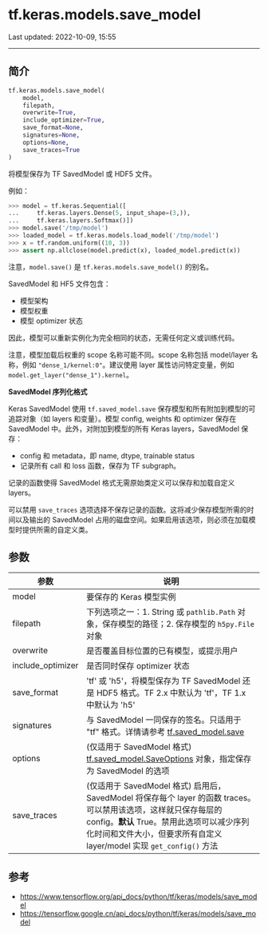 # tf.keras.models.save_model

Last updated: 2022-10-09, 15:55
****

## 简介

```python
tf.keras.models.save_model(
    model,
    filepath,
    overwrite=True,
    include_optimizer=True,
    save_format=None,
    signatures=None,
    options=None,
    save_traces=True
)
```

将模型保存为 TF SavedModel 或 HDF5 文件。

例如：

```python
>>> model = tf.keras.Sequential([
...     tf.keras.layers.Dense(5, input_shape=(3,)),
...     tf.keras.layers.Softmax()])
>>> model.save('/tmp/model')
>>> loaded_model = tf.keras.models.load_model('/tmp/model')
>>> x = tf.random.uniform((10, 3))
>>> assert np.allclose(model.predict(x), loaded_model.predict(x))
```

注意，`model.save()` 是 `tf.keras.models.save_model()` 的别名。

SavedModel 和 HF5 文件包含：

- 模型架构
- 模型权重
- 模型 optimizer 状态

因此，模型可以重新实例化为完全相同的状态，无需任何定义或训练代码。

注意，模型加载后权重的 scope 名称可能不同。scope 名称包括 model/layer 名称，例如 `"dense_1/kernel:0"`。建议使用 layer 属性访问特定变量，例如 `model.get_layer("dense_1").kernel`。

**SavedModel 序列化格式**

Keras SavedModel 使用 `tf.saved_model.save` 保存模型和所有附加到模型的可追踪对象（如 layers 和变量）。模型 config, weights 和 optimizer 保存在 SavedModel 中。此外，对附加到模型的所有 Keras layers，SavedModel 保存：

- config 和 metadata，即 name, dtype, trainable status
- 记录所有 call 和 loss 函数，保存为 TF subgraph。

记录的函数使得 SavedModel 格式无需原始类定义可以保存和加载自定义 layers。

可以禁用 `save_traces` 选项选择不保存记录的函数。这将减少保存模型所需的时间以及输出的 SavedModel 占用的磁盘空间。如果启用该选项，则必须在加载模型时提供所需的自定义类。

## 参数

|参数|说明|
|---|---|
|model|要保存的 Keras 模型实例|
|filepath|下列选项之一：1. String 或 `pathlib.Path` 对象，保存模型的路径；2. 保存模型的 `h5py.File` 对象|
|overwrite|是否覆盖目标位置的已有模型，或提示用户|
|include_optimizer|是否同时保存 optimizer 状态|
|save_format|'tf' 或 'h5'，将模型保存为 TF SavedModel 还是 HDF5 格式。TF 2.x 中默认为 'tf'，TF 1.x 中默认为 'h5'|
|signatures|与 SavedModel 一同保存的签名。只适用于 "tf" 格式。详情请参考 [tf.saved_model.save](https://tensorflow.google.cn/api_docs/python/tf/saved_model/save)|
|options|(仅适用于 SavedModel 格式) [tf.saved_model.SaveOptions](https://tensorflow.google.cn/api_docs/python/tf/saved_model/SaveOptions) 对象，指定保存为 SavedModel 的选项|
|save_traces|(仅适用于 SavedModel 格式) 启用后，SavedModel 将保存每个 layer 的函数 traces。可以禁用该选项，这样就只保存每层的 config。**默认** True。禁用此选项可以减少序列化时间和文件大小，但要求所有自定义 layer/model 实现 `get_config()` 方法|

## 参考

- https://www.tensorflow.org/api_docs/python/tf/keras/models/save_model
- https://tensorflow.google.cn/api_docs/python/tf/keras/models/save_model
